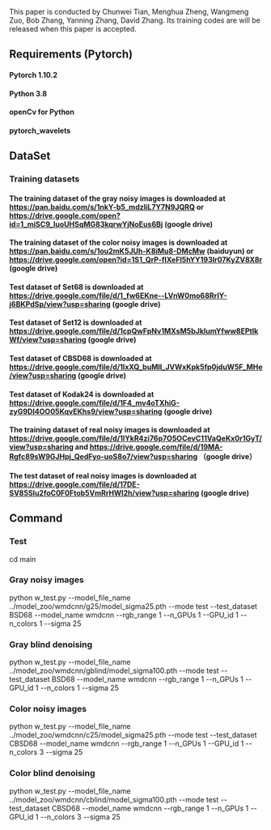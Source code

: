 This paper is conducted by Chunwei Tian, Menghua Zheng, Wangmeng Zuo, Bob Zhang, Yanning Zhang, David Zhang. Its training codes are will be released when this paper is accepted. 



## Requirements (Pytorch)

#### Pytorch 1.10.2

#### Python 3.8

#### openCv for Python

#### pytorch_wavelets

## DataSet

### Training datasets

#### The training dataset of the gray noisy images is downloaded at https://pan.baidu.com/s/1nkY-b5_mdzliL7Y7N9JQRQ or https://drive.google.com/open?id=1_miSC9_luoUHSqMG83kqrwYjNoEus6Bj (google drive)

#### The training dataset of the color noisy images is downloaded at https://pan.baidu.com/s/1ou2mK5JUh-K8iMu8-DMcMw (baiduyun) or https://drive.google.com/open?id=1S1_QrP-fIXeFl5hYY193lr07KyZV8X8r (google drive)

#### Test dataset of Set68 is downloaded at https://drive.google.com/file/d/1_fw6EKne--LVnW0mo68RrIY-j6BKPdSp/view?usp=sharing (google drive)

#### Test dataset of Set12 is downloaded at https://drive.google.com/file/d/1cpQwFpNv1MXsM5bJkIumYfww8EPtlkWf/view?usp=sharing (google drive)

#### Test dataset of CBSD68 is downloaded at https://drive.google.com/file/d/1lxXQ_buMll_JVWxKpk5fp0jduW5F_MHe/view?usp=sharing (google drive)

#### Test dataset of Kodak24 is downloaded at https://drive.google.com/file/d/1F4_mv4oTXhiG-zyG9DI4OO05KqvEKhs9/view?usp=sharing (google drive)

#### The training dataset of real noisy images is downloaded at https://drive.google.com/file/d/1IYkR4zi76p7O5OCevC11VaQeKx0r1GyT/view?usp=sharing and https://drive.google.com/file/d/19MA-Rgfc89sW9GJHpj_QedFyo-uoS8o7/view?usp=sharing （google drive）

#### The test dataset of real noisy images is downloaded at https://drive.google.com/file/d/17DE-SV85Slu2foC0F0Ftob5VmRrHWI2h/view?usp=sharing (google drive)

## Command

### Test

cd main

### Gray noisy images

python w_test.py --model_file_name ../model_zoo/wmdcnn/g25/model_sigma25.pth --mode test --test_dataset BSD68
--model_name wmdcnn --rgb_range 1 --n_GPUs 1 --GPU_id 1 --n_colors 1 --sigma 25

### Gray blind denoising

python w_test.py --model_file_name ../model_zoo/wmdcnn/gblind/model_sigma100.pth --mode test --test_dataset BSD68
--model_name wmdcnn --rgb_range 1 --n_GPUs 1 --GPU_id 1 --n_colors 1 --sigma 25

### Color noisy images

python w_test.py --model_file_name ../model_zoo/wmdcnn/c25/model_sigma25.pth --mode test --test_dataset CBSD68
--model_name wmdcnn --rgb_range 1 --n_GPUs 1 --GPU_id 1 --n_colors 3 --sigma 25

### Color blind denoising

python w_test.py --model_file_name ../model_zoo/wmdcnn/cblind/model_sigma100.pth --mode test --test_dataset CBSD68
--model_name wmdcnn --rgb_range 1 --n_GPUs 1 --GPU_id 1 --n_colors 3 --sigma 25
